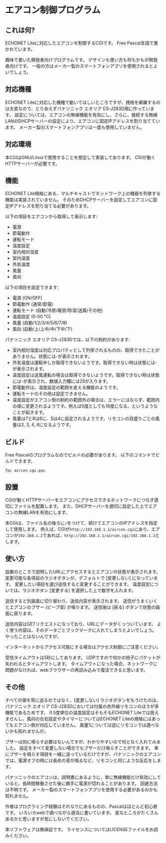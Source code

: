 # エアコン制御プログラム

## これは何?

ECHONET Liteに対応したエアコンを制御するCGIです。
Free Pascal言語で書かれています。

趣味で書いた開発者向けプログラムです。
デザインも使い方も何もかもが開発者向けです。
一般の方はメーカー製のスマートフォンアプリを使用されるとよいでしょう。

## 対応機種

ECHONET Liteに対応した機種で動いてほしいところですが、規格を網羅するのは大変なので、とりあえずパナソニック エオリア CS-J283D用に作っています。
設定については、エアコンの無線機能を有効にし、さらに、接続する無線LANのDHCPサーバーの設定により、エアコンに固定IPアドレスを割り当てています。
メーカー製のスマートフォンアプリは一度も使用していません。

## 対応環境

本CGIはGNU/Linuxで使用することを想定して実装してあります。
CGIが動くHTTPサーバーが必要です。

## 機能

ECHONET Lite規格にある、マルチキャストでネットワーク上の機器を列挙する機能は実装されていません。
そのためDHCPサーバーを設定してエアコンに固定IPアドレスを割り当てる必要があります。

以下の項目をエアコンから取得して表示します:

- 電源
- 節電動作
- 運転モード
- 温度設定
- 室内相対湿度
- 室内温度
- 外気温度
- 風量
- 風向

以下の項目を設定できます:

- 電源 (ON/OFF)
- 節電動作 (通常/節電)
- 運転モード (自動/冷房/暖房/除湿/送風/その他)
- 温度設定 (0-50 ℃)
- 風量 (自動/1/2/3/4/5/6/7/8)
- 風向 (自動/上/上中/中/下中/下)

パナソニック エオリア CS-J283Dでは、以下の制約があります:

- 室内相対湿度は対応プロパティとして列挙されるものの、取得できたことがありません。状態には-が表示されます。
- 外気温度は運転中しか取得できないようです。取得できない時は状態には-が表示されます。
- 温度設定は送風運転の場合は取得できないようです。取得できない時は状態には-が表示され、数値入力欄には25が入ります。
- 節電動作は、温度設定の範囲を変える機能のようです。
- 運転モードのその他は設定できません。
- 温度設定がエアコン側の制約の範囲外の場合は、エラーにはならず、範囲内の値に変更されるようです。例えば0度としても16度になる、というようなことが起きます。
- 風量は7と8は6に、5は4に設定されるようです。リモコンの目盛りごとの風量は2, 3, 4, 6になるようです。

## ビルド

Free Pascalのプログラムなのでビルドの必要があります。
以下のコマンドでビルドできます。

```
fpc aircon.cgi.pas
```

## 設置

CGIが動くHTTPサーバーをエアコンにアクセスできるネットワークにつなぎ適切にファイルを配置します。
また、DHCPサーバーを適切に設定した上でエアコンの無線LANを有効にします。

本CGIは、ファイル名の後ろに`/`をつけて、続けてエアコンのIPアドレスを指定して使用します。
例えば、CGIが`http://192.168.1.1/aircon.cgi`にあり、エアコンが`192.168.1.2`であれば、`http://192.168.1.1/aircon.cgi/192.168.1.2`とします。

## 使い方

設置のところで説明したURLにアクセスするとエアコンの状態が表示されます。
変更可能な各項目のラジオボタンが、デフォルトで \[変更しない] になっています。
変更したい項目を選び送信すると変更することができます。
温度設定については、ラジオボタン \[変更する] を選択した上で数字を入れます。

送信すると別画面に切り替わり、送信内容が表示されます。
送信がうまくいくとエアコンのブザー (ビープ音) が鳴ります。
送信後は \[戻る] ボタンで状態の画面に戻ります。

送信内容はGETリクエストになっており、URLにデータがくっついています。
よく使う内容は、そのデータごとブックマークに入れてしまうとよいでしょう。
やったことはないんですが。

インターネットからアクセス可能にする場合はアクセス制御にご注意ください。

受信タイムアウトは5秒にしてあります。
UDPですので何かの拍子にパケットが失われるとタイムアウトします。
タイムアウトになった場合、ネットワークに問題がなければ、webブラウザーの再読み込みで復活できると思います。

## その他

すべての値を常に送るのではなく、\[変更しない] ラジオボタンをもうけたのは、パナソニック エオリア CS-J283Dにおいては付属の赤外線リモコンのほうが多機能であるためです。
0.5度単位の温度設定はそもそもECHONET Liteでは扱えませんし、風向の左右設定やタイマーについてはECHONET Liteの規格にはあってもエアコン側が対応していません。
風量1については逆にリモコンでは選べないかも知れませんが。

ブザーは別に鳴らす必要はないんですが、わかりやすいので何となく入れてみました。
設定をすべて変更しない場合でもブザーだけ鳴らすことができます。
単にブザーを鳴らす項目を一緒に送っているだけですが、パナソニックのエアコンでは、電源オフの時には長めの音が鳴るなど、リモコンと同じような反応をします。

パナソニックのエアコンは、説明書にあるように、単に無線機能だけ有効にしていると、長時間稼働させた後に勝手に電源が切れることがあります。
回避方法は不明です。
メーカー製のスマートフォンアプリを使用する必要があるのかも知れません。

作者はプログラミング経験はそれなりにあるものの、Pascalはほとんど初心者です。
いろいろwebで調べながら適当に書いています。
変なところがたくさんあるかと思いますが気にしないでください。

本ソフトウェアは無保証です。
ライセンスについてはLICENSEファイルをお読みください。
